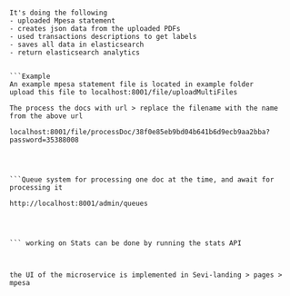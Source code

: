 ```This service is used to analyse mpesa statements

It's doing the following
- uploaded Mpesa statement
- creates json data from the uploaded PDFs
- used transactions descriptions to get labels
- saves all data in elasticsearch
- return elasticsearch analytics


```Example
An example mpesa statement file is located in example folder
upload this file to localhost:8001/file/uploadMultiFiles

The process the docs with url > replace the filename with the name from the above url

localhost:8001/file/processDoc/38f0e85eb9bd04b641b6d9ecb9aa2bba?password=35388008




```Queue system for processing one doc at the time, and await for processing it

http://localhost:8001/admin/queues




``` working on Stats can be done by running the stats API



the UI of the microservice is implemented in Sevi-landing > pages > mpesa
